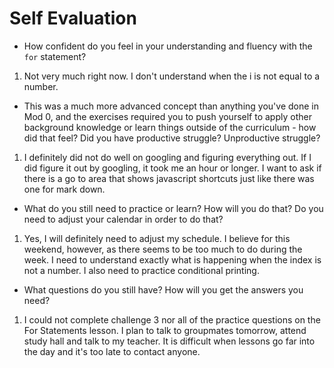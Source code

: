 # Self Evaluation

- How confident do you feel in your understanding and fluency with the `for` statement?
1. Not very much right now. I don't understand when the i is not equal to a number.
- This was a much more advanced concept than anything you've done in Mod 0, and the exercises required you to push yourself to apply other background knowledge or learn things outside of the curriculum - how did that feel? Did you have productive struggle? Unproductive struggle?
1. I definitely did not do well on googling and figuring everything out. If I did figure it out by googling, it took me an hour or longer. I want to ask if there is a go to area that shows javascript shortcuts just like there was one for mark down.
- What do you still need to practice or learn? How will you do that? Do you need to adjust your calendar in order to do that?
1. Yes, I will definitely need to adjust my schedule. I believe for this weekend, however, as there seems to be too much to do during the week. I need to understand exactly what is happening when the index is not a number. I also need to practice conditional printing.
- What questions do you still have? How will you get the answers you need?
1. I could not complete challenge 3 nor all of the practice questions on the For Statements lesson. I plan to talk to groupmates tomorrow, attend study hall and talk to my teacher. It is difficult when lessons go far into the day and it's too late to contact anyone.
